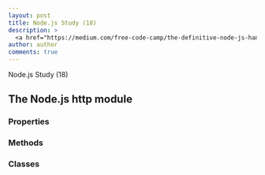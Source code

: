```yaml
---
layout: post
title: Node.js Study (18)
description: >
  <a href="https://medium.com/free-code-camp/the-definitive-node-js-handbook-6912378afc6e">학습자료링크</a>
author: author
comments: true
---
```

Node.js Study (18)

## The Node.js http module

### Properties

### Methods

### Classes
